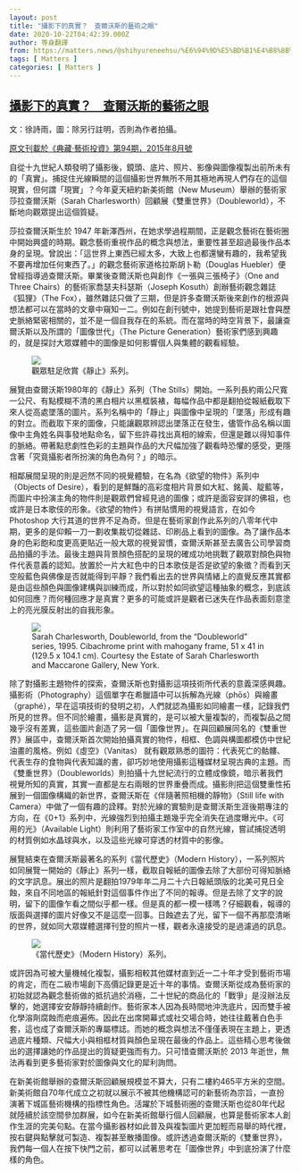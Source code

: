 ```yaml
---
layout: post
title: "攝影下的真實？　查爾沃斯的藝術之眼"
date: 2020-10-22T04:42:39.000Z
author: 等身翻譯
from: https://matters.news/@shihyureneehsu/%E6%94%9D%E5%BD%B1%E4%B8%8B%E7%9A%84%E7%9C%9F%E5%AF%A6-%E6%9F%A5%E7%88%BE%E6%B2%83%E6%96%AF%E7%9A%84%E8%97%9D%E8%A1%93%E4%B9%8B%E7%9C%BC-bafyreihtuw3eowviuwxldppt6hpxalhwteyhmernvzki46rdwrajwrwz6m
tags: [ Matters ]
categories: [ Matters ]
---
```

<!--1603341759000-->
[攝影下的真實？　查爾沃斯的藝術之眼](https://matters.news/@shihyureneehsu/%E6%94%9D%E5%BD%B1%E4%B8%8B%E7%9A%84%E7%9C%9F%E5%AF%A6-%E6%9F%A5%E7%88%BE%E6%B2%83%E6%96%AF%E7%9A%84%E8%97%9D%E8%A1%93%E4%B9%8B%E7%9C%BC-bafyreihtuw3eowviuwxldppt6hpxalhwteyhmernvzki46rdwrajwrwz6m)
------

<div>
<p>文：徐詩雨，圖：除另行註明，否則為作者拍攝。</p><p><u>原文刊載於《典藏‧藝術投資》第94期，2015年8月號</u></p><p>自從十九世紀人類發明了攝影後，鏡頭、底片、照片、影像與圖像複製出前所未有的「真實」。捕捉住光線瞬間的這個攝影世界無所不用其極地再現人們存在的這個現實，但何謂「現實」？今年夏天紐約新美術館（New Museum）舉辦的藝術家莎拉查爾沃斯（Sarah Charlesworth）回顧展《雙重世界》（Doubleworld），不斷地向觀眾提出這個質疑。</p><p>莎拉查爾沃斯生於 1947 年新澤西州，在她求學過程期間，正是觀念藝術在藝術圈中開始興盛的時期。觀念藝術重視作品的概念與想法，重要性甚至超過最後作品本身的呈現。曾說出：「這世界上東西已經太多，大致上也都還蠻有趣的，我希望我不要再增加任何東西了。」的觀念藝術家道格拉斯胡卜勒（Douglas Huebler）便曾經指導過查爾沃斯。畢業後查爾沃斯也與創作《一張與三張椅子》（One and Three Chairs）的藝術家喬瑟夫科瑟斯（Joseph Kosuth）創辦藝術觀念雜誌《狐狸》（The Fox），雖然雜誌只做了三期，但是許多查爾沃斯後來創作的根源與想法都可以在當時的文章中窺知一二。例如在創刊號中，她提到藝術是跟社會與歷史脈絡緊密相關的，並不是一個自我存在的系統。而在當時的時空背景下，最讓查爾沃斯以及所謂的「圖像世代」（The Picture Generation）藝術家們感到興趣的，就是探討大眾媒體中的圖像是如何影響個人與集體的觀看經驗。</p><figure class="image"><img src="https://assets.matters.news/embed/57d4f8a1-27c7-4527-baab-50755ab38f01.jpeg" data-asset-id="57d4f8a1-27c7-4527-baab-50755ab38f01" referrerpolicy="no-referrer"><figcaption><span>觀眾駐足欣賞《靜止》系列。</span></figcaption></figure><p>展覽由查爾沃斯1980年的《靜止》系列（The Stills）開始。一系列長約兩公尺寬一公尺、有點模糊不清的黑白相片以黑框裝裱，每幅作品中都是翻拍從報紙截取下來人從高處墜落的圖片。系列名稱中的「靜止」與圖像中呈現的「墜落」形成有趣的對立。而截取下來的圖像，只能讓觀眾辨認出墜落正在發生，儘管作品名稱以圖像中主角姓名與事發地點命名，留下些許尋找出真相的線索，但還是難以得知事件的脈絡。帶著點悲劇性色彩的主題與作品的大尺幅加強了觀看時恐懼的感受，更隱含著「究竟攝影者所扮演的角色為何？」的暗示。</p><p>相鄰展間呈現的則是迥然不同的視覺體驗，在名為《欲望的物件》系列中（Objects of Desire），看到的是鮮豔的高彩度相片背景如大紅、銘黃、靛藍等，而圖片中扮演主角的物件則是觀眾們曾經見過的圖像；或許是面容安詳的佛祖，也或許是日本歌伎的形象。《欲望的物件》有拼貼慣用的視覺語言，在如今 Photoshop 大行其道的世界不足為奇。但是在藝術家創作此系列的八零年代中期，更多的是仰賴一刀一劃收集裁切從雜誌、印刷品上看到的圖像。為了讓作品本身的色彩飽和度更高更貼近一般大眾的視覺習慣，查爾沃斯甚至去廣告公司學習商品拍攝的手法。最後主題與背景顏色搭配的呈現的確成功地挑戰了觀眾對顏色與物件代表意義的認知。放置於一片大紅色中的日本歌伎是否是欲望的象徵？而看到天空般藍色與佛像是否就能得到平靜？我們看出去的世界與情緒上的直覺反應其實都是由這些顏色與圖像建構與訓練而成，所以對於如同欲望這種抽象的概念，到底該如何回應？而何種回應才是真實？更多的可能或許是觀者已迷失在作品表面刻意塗上的亮光膜反射出的自我形象。</p><figure class="image"><img src="https://assets.matters.news/embed/0053b1f4-e375-46f7-ab28-ebf1d662ed65.jpeg" data-asset-id="0053b1f4-e375-46f7-ab28-ebf1d662ed65" referrerpolicy="no-referrer"><figcaption><span>Sarah Charlesworth, Doubleworld, from the “Doubleworld” series, 1995. Cibachrome print with mahogany frame, 51 x 41 in (129.5 x 104.1 cm). Courtesy the Estate of Sarah Charlesworth and Maccarone Gallery, New York.</span></figcaption></figure><p>除了對攝影主題物件的探索，查爾沃斯也對攝影這項技術所代表的意義深感興趣。攝影術（Photography）這個單字在希臘語中可以拆解為光線（phōs）與繪畫（graphé），早在這項技術的發明之初，人們就認為攝影如同繪畫一樣，記錄我們所見的世界。但不同於繪畫，攝影是真實的，是可以被大量複製的，而複製品之間幾乎沒有差異，這些圖片創造了另一個「圖像世界」。在與回顧展同名的《雙重世界》展區中，查爾沃斯首次開始拍攝真實的物件，相框、色調與構圖都模仿中世紀油畫的風格。例如《虛空》（Vanitas） 就有觀眾熟悉的圖符：代表死亡的骷髏、代表生存的食物與代表知識的書，卻巧妙地使用攝影這種媒材呈現古典的主題。而《雙重世界》（Doubleworlds）則拍攝十九世紀流行的立體成像鏡，暗示著我們視覺所知的真實，其實一直都是左右兩眼的世界重疊而成。攝影則把這個雙重性拓展到一個圖像構織的新世界，查爾沃斯在《伴隨著照相機的靜物》（Still life with Camera）中做了一個有趣的詮釋。對於光線的實驗則是查爾沃斯生涯後期專注的方向，在《0+1》系列中，光線強烈到拍攝主題幾乎完全消失在過度曝光中。《可用的光》（Available Light）則利用了藝術家工作室中的自然光線，嘗試捕捉透明的材質例如水晶球與水，以及這些光線可穿透的材質中的影像。</p><p>展覽結束在查爾沃斯最著名的系列《當代歷史》（Modern History），一系列照片如同展覽一開始的《靜止》系列一樣，截取自報紙的圖像去除了大部份可得知脈絡的文字訊息。展出的照片是翻拍1979年年二月二十六日報紙頭版的北美可見日全蝕，來自不同地區的報紙針對這個事件作出了不同的報導。但是去除了文字的說明，留下的圖像乍看之間似乎都一樣。但是真的都一模一樣嗎？仔細觀看，報導的版面與選擇的圖片好像又不是這麼一回事。日蝕遮去了光，留下一個不再那麼清晰的世界，就如同大眾媒體選擇刊登的照片一樣，觀者永遠接受的是過濾過的訊息。</p><figure class="image"><img src="https://assets.matters.news/embed/a15f3f13-40d3-475c-9dbd-9acc3de73c21.jpeg" data-asset-id="a15f3f13-40d3-475c-9dbd-9acc3de73c21" referrerpolicy="no-referrer"><figcaption><span>《當代歷史》（Modern History）系列。</span></figcaption></figure><p>或許因為可被大量機械化複製，攝影相較其他媒材直到近一二十年才受到藝術市場的肯定，而在二級市場創下高價記錄更是近十年的事情。查爾沃斯從成為藝術家的初始就認為觀念藝術做的抵抗過於消極，二十世紀的商品化的「戰爭」是沒辦法反擊的，她選擇安安靜靜持續創作。藝術家本人因為長時間地沖洗底片，因而雙手被化學溶劑腐蝕而疤痕遍佈。因此在出席開幕式或社交場合時，她往往戴著白色手套，這也成了查爾沃斯的專屬標誌。而她的概念與想法不僅僅表現在主題上，更透過底片種類、尺幅大小與相框材質與顏色呈現在最後的作品上。這些精心思考後做出的選擇讓她的作品提出的質疑更強而有力。只可惜查爾沃斯於 2013 年逝世，無法再看到更多藝術家對於圖像與文化的犀利詢問。</p><p>在新美術館舉辦的查爾沃斯回顧展規模並不算大，只有二樓約465平方米的空間。新美術館自70年代成立之初就以展示不被其他機構認可的新藝術為宗旨，一直扮演著下城區藝術機構的指標性角色。活躍於下城藝術圈的查爾沃斯也從80年代起就陸續於該空間參加群展，如今在新美術館舉行個人回顧展，也算是藝術家本人創作生涯的完美句點。在當今攝影器材如此普及與複製圖片更加輕而易舉的時代裡，按右鍵與點擊就可製造、複製甚至散播圖像。或許透過查爾沃斯的《雙重世界》，我們每一個人在按下快門之前，都可以試著思考在「圖像世界」中到底扮演了什麼樣的角色。</p>
</div>
